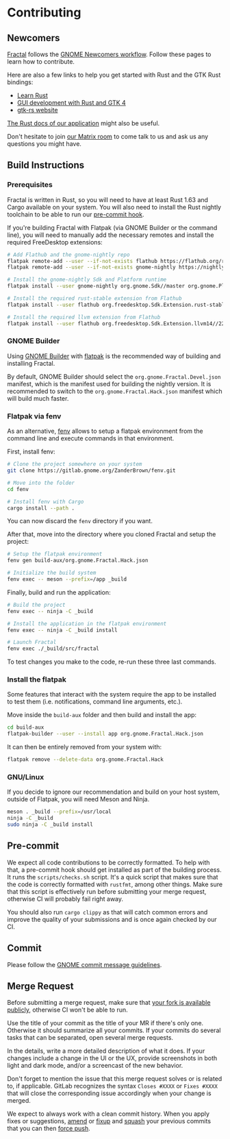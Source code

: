 # Contributing

## Newcomers

[Fractal](https://gitlab.gnome.org/GNOME/fractal/) follows the [GNOME Newcomers workflow](https://wiki.gnome.org/Newcomers/).
Follow these pages to learn how to contribute.

Here are also a few links to help you get started with Rust and the GTK Rust bindings:

- [Learn Rust](https://www.rust-lang.org/learn)
- [GUI development with Rust and GTK 4](https://gtk-rs.org/gtk4-rs/stable/latest/book)
- [gtk-rs website](https://gtk-rs.org/)

[The Rust docs of our application](https://gnome.pages.gitlab.gnome.org/fractal/) might also be
useful.

Don't hesitate to join [our Matrix room](https://matrix.to/#/#fractal:gnome.org) to come talk to us
and ask us any questions you might have.

## Build Instructions

### Prerequisites

Fractal is written in Rust, so you will need to have at least Rust 1.63 and Cargo available on your
system. You will also need to install the Rust nightly toolchain to be able to run our
[pre-commit hook](#pre-commit).

If you're building Fractal with Flatpak (via GNOME Builder or the command line), you will need to
manually add the necessary remotes and install the required FreeDesktop extensions:

```sh
# Add Flathub and the gnome-nightly repo
flatpak remote-add --user --if-not-exists flathub https://flathub.org/repo/flathub.flatpakrepo
flatpak remote-add --user --if-not-exists gnome-nightly https://nightly.gnome.org/gnome-nightly.flatpakrepo

# Install the gnome-nightly Sdk and Platform runtime
flatpak install --user gnome-nightly org.gnome.Sdk//master org.gnome.Platform//master

# Install the required rust-stable extension from Flathub
flatpak install --user flathub org.freedesktop.Sdk.Extension.rust-stable//22.08

# Install the required llvm extension from Flathub
flatpak install --user flathub org.freedesktop.Sdk.Extension.llvm14//22.08
```

### GNOME Builder

Using [GNOME Builder](https://wiki.gnome.org/Apps/Builder) with [flatpak](https://flatpak.org/) is
the recommended way of building and installing Fractal.

By default, GNOME Builder should select the `org.gnome.Fractal.Devel.json` manifest, which is the
manifest used for building the nightly version. It is recommended to switch to the
`org.gnome.Fractal.Hack.json` manifest which will build much faster.

### Flatpak via fenv

As an alternative, [fenv](https://gitlab.gnome.org/ZanderBrown/fenv) allows to setup a flatpak
environment from the command line and execute commands in that environment.

First, install fenv:

```sh
# Clone the project somewhere on your system
git clone https://gitlab.gnome.org/ZanderBrown/fenv.git

# Move into the folder
cd fenv

# Install fenv with Cargo
cargo install --path .
```

You can now discard the `fenv` directory if you want.

After that, move into the directory where you cloned Fractal and setup the project:

```sh
# Setup the flatpak environment
fenv gen build-aux/org.gnome.Fractal.Hack.json

# Initialize the build system
fenv exec -- meson --prefix=/app _build
```

Finally, build and run the application:

```sh
# Build the project
fenv exec -- ninja -C _build

# Install the application in the flatpak environment
fenv exec -- ninja -C _build install

# Launch Fractal
fenv exec ./_build/src/fractal
```

To test changes you make to the code, re-run these three last commands.

### Install the flatpak

Some features that interact with the system require the app to be installed to test them (i.e.
notifications, command line arguments, etc.).

Move inside the `build-aux` folder and then build and install the app:

```sh
cd build-aux
flatpak-builder --user --install app org.gnome.Fractal.Hack.json
```

It can then be entirely removed from your system with:

```sh
flatpak remove --delete-data org.gnome.Fractal.Hack
```

### GNU/Linux

If you decide to ignore our recommendation and build on your host system, outside of Flatpak, you
will need Meson and Ninja.

```sh
meson . _build --prefix=/usr/local
ninja -C _build
sudo ninja -C _build install
```

## Pre-commit

We expect all code contributions to be correctly formatted. To help with that, a pre-commit hook
should get installed as part of the building process. It runs the `scripts/checks.sh` script. It's a
quick script that makes sure that the code is correctly formatted with `rustfmt`, among other
things. Make sure that this script is effectively run before submitting your merge request,
otherwise CI will probably fail right away.

You should also run `cargo clippy` as that will catch common errors and improve the quality of your
submissions and is once again checked by our CI.

## Commit

Please follow the [GNOME commit message guidelines](https://wiki.gnome.org/Git/CommitMessages).

## Merge Request

Before submitting a merge request, make sure that [your fork is available publicly](https://gitlab.gnome.org/help/user/public_access.md),
otherwise CI won't be able to run.

Use the title of your commit as the title of your MR if there's only one. Otherwise it should
summarize all your commits. If your commits do several tasks that can be separated, open several
merge requests.

In the details, write a more detailed description of what it does. If your changes include a change
in the UI or the UX, provide screenshots in both light and dark mode, and/or a screencast of the
new behavior.

Don't forget to mention the issue that this merge request solves or is related to, if applicable.
GitLab recognizes the syntax `Closes #XXXX` or `Fixes #XXXX` that will close the corresponding
issue accordingly when your change is merged.

We expect to always work with a clean commit history. When you apply fixes or suggestions,
[amend](https://git-scm.com/docs/git-commit#Documentation/git-commit.txt---amend) or
[fixup](https://git-scm.com/docs/git-commit#Documentation/git-commit.txt---fixupamendrewordltcommitgt)
and [squash](https://git-scm.com/docs/git-rebase#Documentation/git-rebase.txt---autosquash) your
previous commits that you can then [force push](https://git-scm.com/docs/git-push#Documentation/git-push.txt--f).
